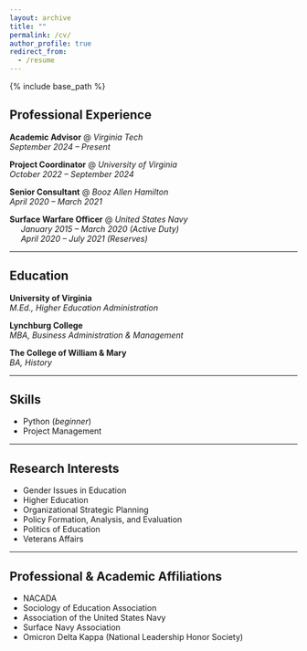 ```yaml
---
layout: archive
title: ""
permalink: /cv/
author_profile: true
redirect_from:
  - /resume
---
```


{% include base_path %}


## Professional Experience

**Academic Advisor** @ *Virginia Tech*  
_September 2024 – Present_

**Project Coordinator** @ *University of Virginia*  
_October 2022 – September 2024_

**Senior Consultant** @ *Booz Allen Hamilton*  
_April 2020 – March 2021_

**Surface Warfare Officer** @ *United States Navy*  
&nbsp;&nbsp;&nbsp;&nbsp; _January 2015 – March 2020 (Active Duty)_  
&nbsp;&nbsp;&nbsp;&nbsp; _April 2020 – July 2021 (Reserves)_

---
## Education

**University of Virginia**  
*M.Ed., Higher Education Administration*

**Lynchburg College**  
*MBA, Business Administration & Management*

**The College of William & Mary**  
*BA, History*

---
## Skills

- Python (_beginner_)
- Project Management  

---
## Research Interests

- Gender Issues in Education  
- Higher Education  
- Organizational Strategic Planning  
- Policy Formation, Analysis, and Evaluation  
- Politics of Education  
- Veterans Affairs  

---
## Professional & Academic Affiliations

- NACADA  
- Sociology of Education Association  
- Association of the United States Navy  
- Surface Navy Association  
- Omicron Delta Kappa (National Leadership Honor Society)